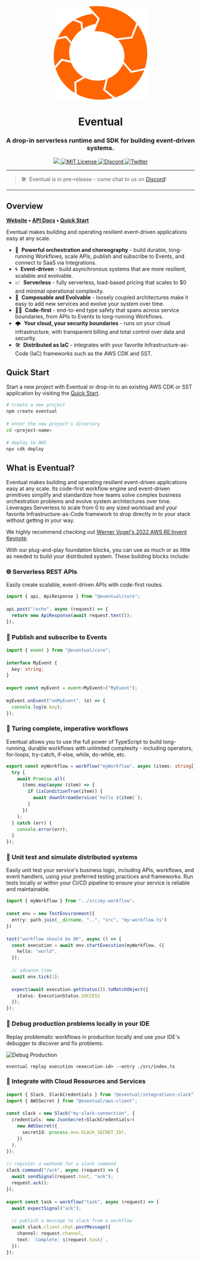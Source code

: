 <div align="center">
  <a href="https://eventual.net">
    <img src="assets/eventual-logo-image-only.svg" />
  </a>
  <br />
  <h1>Eventual</h1>
  <h3>
  A drop-in serverless runtime and SDK for building event-driven systems.
  </h3>
  <a href="https://badge.fury.io/js/@eventual%2Fcore.svg">
    <img src="https://badge.fury.io/js/@eventual%2Fcore.svg" />
  </a>
  <a href="https://github.com/eventual/eventual/blob/main/LICENSE">
    <img alt="MIT License" src="https://img.shields.io/github/license/functionless/eventual" />
  </a>
  <a href="https://discord.gg/8hfnTn3QDT">
    <img alt="Discord" src="https://img.shields.io/discord/985291961885949973?color=7389D8&label&logo=discord&logoColor=ffffff" />
  </a>
  <a href="https://twitter.com/eventual_cloud">
    <img alt="Twitter" src="https://img.shields.io/twitter/url.svg?label=%40eventual_cloud&style=social&url=https%3A%2F%2Ftwitter.com%2Feventual_cloud" />
  </a>
</div>

---

> 🛠&nbsp; Eventual is in pre-release - come chat to us on [Discord](https://discord.gg/8hfnTn3QDT)!

---

## Overview

**[Website](https://eventual.net/) • [API Docs](https://docs.eventual.net) • [Quick Start](https://docs.eventual.net/getting-started)**

Eventual makes building and operating resilient event-driven applications easy at any scale.

- 💪&nbsp; **Powerful orchestration and choreography** - build durable, long-running Workflows, scale APIs, publish and subscribe to Events, and connect to SaaS via Integrations.
- 🌀&nbsp; **Event-driven** - build asynchronous systems that are more resilient, scalable and evolvable.
- 📈&nbsp; **Serverless** - fully serverless, load-based pricing that scales to $0 and minimal operational complexity.
- 🧩&nbsp; **Composable and Evolvable** - loosely coupled architectures make it easy to add new services and evolve your system over time.
- 🧑‍💻&nbsp; **Code-first** - end-to-end type safety that spans across service boundaries, from APIs to Events to long-running Workflows.
- 🌩&nbsp; **Your cloud, your security boundaries** - runs on your cloud infrastructure, with transparent billing and total control over data and security.
- 🛠&nbsp; **Distributed as IaC** - integrates with your favorite Infrastructure-as-Code (IaC) frameworks such as the AWS CDK and SST.

## Quick Start

Start a new project with Eventual or drop-in to an existing AWS CDK or SST application by visiting the [Quick Start](https://docs.eventual.net/getting-started).

```sh
# create a new project
npm create eventual

# enter the new project's directory
cd <project-name>

# deploy to AWS
npx cdk deploy
```

## What is Eventual?

Eventual makes building and operating resilient event-driven applications easy at any scale. Its code-first workflow engine and event-driven primitives simplify and standardize how teams solve complex business orchestration problems and evolve system architectures over time. Leverages Serverless to scale from 0 to any sized workload and your favorite Infrastructure-as-Code framework to drop directly in to your stack without getting in your way.

We highly recommend checking out [Werner Vogel's 2022 AWS RE:Invent Keynote](https://www.youtube.com/watch?v=RfvL_423a-I&t=328s).

With our plug-and-play foundation blocks, you can use as much or as little as needed to build your distributed system. These building blocks include:

### 🌐 Serverless REST APIs

Easily create scalable, event-driven APIs with code-first routes.

```ts
import { api, ApiResponse } from "@eventual/core";

api.post("/echo", async (request) => {
  return new ApiResponse(await request.text());
});
```

### 📣 Publish and subscribe to Events

```ts
import { event } from "@eventual/core";

interface MyEvent {
  key: string;
}

export const myEvent = event<MyEvent>("MyEvent");

myEvent.onEvent("onMyEvent", (e) => {
  console.log(e.key);
});
```

### 🤖 Turing complete, imperative workflows

Eventual allows you to use the full power of TypeScript to build long-running, durable workflows with unlimited complexity - including operators, for-loops, try-catch, if-else, while, do-while, etc.

```ts
export const myWorkflow = workflow("myWorkflow", async (items: string[]) => {
  try {
    await Promise.all(
      items.map(async (item) => {
        if (isConditionTrue(item)) {
          await downStreamService(`hello ${item}`);
        }
      })
    );
  } catch (err) {
    console.error(err);
  }
});
```

### 🧪 Unit test and simulate distributed systems

Easily unit test your service's business logic, including APIs, workflows, and event handlers, using your preferred testing practices and frameworks. Run tests locally or within your CI/CD pipeline to ensure your service is reliable and maintainable.

```ts
import { myWorkflow } from "../src/my-workflow";

const env = new TestEnvironment({
  entry: path.join(__dirname, "..", "src", "my-workflow.ts")
})

test("workflow should be OK", async () => {
  const execution = await env.startExecution(myWorkflow, ({
    hello: "world",
  });

  // advance time
  await env.tick(1);

  expect(await execution.getStatus()).toMatchObject({
    status: ExecutionStatus.SUCCESS
  });
});
```

### 🐞 Debug production problems locally in your IDE

Replay problematic workflows in production locally and use your IDE's debugger to discover and fix problems.

![Debug Production](./assets/debug-1.gif)

```
eventual replay execution <execution-id> --entry ./src/index.ts
```

### 🔌 Integrate with Cloud Resources and Services

```ts
import { Slack, SlackCredentials } from "@eventual/integrations-slack";
import { AWSSecret } from "@eventual/aws-client";

const slack = new Slack("my-slack-connection", {
  credentials: new JsonSecret<SlackCredentials>(
    new AWSSecret({
      secretId: process.env.SLACK_SECRET_ID!,
    })
  ),
});

// register a webhook for a slack command
slack.command("/ack", async (request) => {
  await sendSignal(request.text, "ack");
  request.ack();
});

export const task = workflow("task", async (request) => {
  await expectSignal("ack");

  // publish a message to slack from a workflow
  await slack.client.chat.postMessage({
    channel: request.channel,
    text: `Complete: ${request.task}`,
  });
});
```
